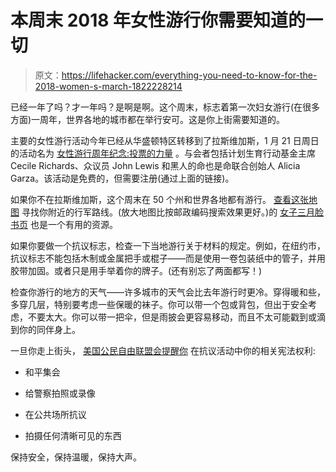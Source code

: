 # 本周末 2018 年女性游行你需要知道的一切

> 原文：<https://lifehacker.com/everything-you-need-to-know-for-the-2018-women-s-march-1822228214>

已经一年了吗？才一年吗？是啊是啊。这个周末，标志着第一次妇女游行(在很多方面)一周年，世界各地的城市都在举行安可。这是你上街需要知道的。



主要的女性游行活动今年已经从华盛顿特区转移到了拉斯维加斯，1 月 21 日周日的活动名为 [女性游行周年纪念:投票的力量](http://www.powertothepolls.com/rsvp.html) 。与会者包括计划生育行动基金主席 Cecile Richards、众议员 John Lewis 和黑人的命也是命联合创始人 Alicia Garza。该活动是免费的，但需要注册(通过上面的链接)。

如果你不在拉斯维加斯，这个周末在 50 个州和世界各地都有游行。 [查看这张地图](https://www.womensmarch.com/) 寻找你附近的行军路线。(放大地图比按邮政编码搜索效果更好。)的 [女子三月脸书页](https://www.facebook.com/pg/womensmarchonnyc/events/) 也是一个有用的资源。

如果你要做一个抗议标志，检查一下当地游行关于材料的规定。例如，在纽约市，抗议标志不能包括木制或金属把手或棍子——而是使用一卷包装纸中的管子，并用胶带加固。或者只是用手举着你的牌子。(还有别忘了两面都写！)

检查你游行的地方的天气——许多城市的天气会比去年游行时更冷。穿得暖和些，多穿几层，特别要考虑一些保暖的袜子。你可以带一个包或背包，但出于安全考虑，不要太大。你可以带一把伞，但是雨披会更容易移动，而且不太可能戳到或滴到你的同伴身上。

一旦你走上街头， [美国公民自由联盟会提醒你](https://twitter.com/ACLU/status/954371200205164544) 在抗议活动中你的相关宪法权利:

*   和平集会

*   给警察拍照或录像

*   在公共场所抗议

*   拍摄任何清晰可见的东西

保持安全，保持温暖，保持大声。